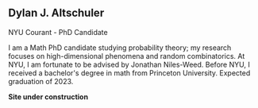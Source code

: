 ## Dylan J. Altschuler
NYU Courant - PhD Candidate

I am a Math PhD candidate studying probability theory; my research focuses on high-dimensional phenomena and random combinatorics. At NYU, I am fortunate to be advised by Jonathan Niles-Weed. Before NYU, I received a bachelor's degree in math from Princeton University. Expected graduation of 2023.


**Site under construction**
